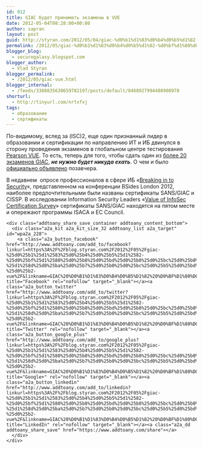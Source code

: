 ```yaml
---
id: 912
title: GIAC будет принимать экзамены в VUE
date: 2012-05-04T08:28:00+00:00
author: sapran
layout: post
guid: http://styran.com/2012/05/04/giac-%d0%b1%d1%83%d0%b4%d0%b5%d1%82-%d0%bf%d1%80%d0%b8%d0%bd%d0%b8%d0%bc%d0%b0%d1%82%d1%8c-%d1%8d%d0%ba%d0%b7%d0%b0%d0%bc%d0%b5%d0%bd%d1%8b-%d0%b2-vue/
permalink: /2012/05/giac-%d0%b1%d1%83%d0%b4%d0%b5%d1%82-%d0%bf%d1%80%d0%b8%d0%bd%d0%b8%d0%bc%d0%b0%d1%82%d1%8c-%d1%8d%d0%ba%d0%b7%d0%b0%d0%bc%d0%b5%d0%bd%d1%8b-%d0%b2-vue/
blogger_blog:
  - securegalaxy.blogspot.com
blogger_author:
  - Vlad Styran
blogger_permalink:
  - /2012/05/giac-vue.html
blogger_internal:
  - /feeds/3388835630659782197/posts/default/8468927994488908978
shorturl:
  - http://tinyurl.com/nrtxfxj
tags:
  - образование
  - сертификаты
---
```

<div dir="ltr" style="text-align: left;">
  По-видимому, вслед за (ISC)2, еще один признанный лидер в образовании и сертификации по направлению ИТ и ИБ двинулся в сторону проведения экзаменов в глобальном центре тестирования <a href="http://www.pearsonvue.com/">Pearson VUE</a>. То есть, теперь для того, чтобы сдать один из <a href="http://www.giac.org/info/100769">более 20 экзаменов GIAC</a>, <i><b>не нужно будет никуда ехать</b></i>. О чем и было <a href="http://www.prnewswire.com/news-releases/global-information-assurance-certification-giac-announces-new-exam-partner-149820765.html">официально объявлено</a> позавчера.</p> 
  
  <p>
    В недавнем &nbsp;опросе профессионалов в сфере ИБ &#171;<a href="http://www.digininja.org/projects/breaking_in_part_1.php">Breaking in to Security</a>&#171;, представленном на конференции&nbsp;BSides London 2012, наиболее предпочтительными были названы сертификаты SANS/GIAC и CISSP. В исследовании Information Security Leaders &#171;<a href="http://securegalaxy.blogspot.com/2012/02/blog-post.html">Value of InfoSec Certification Survey</a>&#187; сертификаты SANS/GIAC находятся на пятом месте и опережают программы ISACA и EC Council.</div> 
    
    <div class="addtoany_share_save_container addtoany_content_bottom">
      <div class="a2a_kit a2a_kit_size_32 addtoany_list a2a_target" id="wpa2a_228">
        <a class="a2a_button_facebook" href="http://www.addtoany.com/add_to/facebook?linkurl=https%3A%2F%2Fblog.styran.com%2F2012%2F05%2Fgiac-%25d0%25b1%25d1%2583%25d0%25b4%25d0%25b5%25d1%2582-%25d0%25bf%25d1%2580%25d0%25b8%25d0%25bd%25d0%25b8%25d0%25bc%25d0%25b0%25d1%2582%25d1%258c-%25d1%258d%25d0%25ba%25d0%25b7%25d0%25b0%25d0%25bc%25d0%25b5%25d0%25bd%25d1%258b-%25d0%25b2-vue%2F&linkname=GIAC%20%D0%B1%D1%83%D0%B4%D0%B5%D1%82%20%D0%BF%D1%80%D0%B8%D0%BD%D0%B8%D0%BC%D0%B0%D1%82%D1%8C%20%D1%8D%D0%BA%D0%B7%D0%B0%D0%BC%D0%B5%D0%BD%D1%8B%20%D0%B2%20VUE" title="Facebook" rel="nofollow" target="_blank"></a><a class="a2a_button_twitter" href="http://www.addtoany.com/add_to/twitter?linkurl=https%3A%2F%2Fblog.styran.com%2F2012%2F05%2Fgiac-%25d0%25b1%25d1%2583%25d0%25b4%25d0%25b5%25d1%2582-%25d0%25bf%25d1%2580%25d0%25b8%25d0%25bd%25d0%25b8%25d0%25bc%25d0%25b0%25d1%2582%25d1%258c-%25d1%258d%25d0%25ba%25d0%25b7%25d0%25b0%25d0%25bc%25d0%25b5%25d0%25bd%25d1%258b-%25d0%25b2-vue%2F&linkname=GIAC%20%D0%B1%D1%83%D0%B4%D0%B5%D1%82%20%D0%BF%D1%80%D0%B8%D0%BD%D0%B8%D0%BC%D0%B0%D1%82%D1%8C%20%D1%8D%D0%BA%D0%B7%D0%B0%D0%BC%D0%B5%D0%BD%D1%8B%20%D0%B2%20VUE" title="Twitter" rel="nofollow" target="_blank"></a><a class="a2a_button_google_plus" href="http://www.addtoany.com/add_to/google_plus?linkurl=https%3A%2F%2Fblog.styran.com%2F2012%2F05%2Fgiac-%25d0%25b1%25d1%2583%25d0%25b4%25d0%25b5%25d1%2582-%25d0%25bf%25d1%2580%25d0%25b8%25d0%25bd%25d0%25b8%25d0%25bc%25d0%25b0%25d1%2582%25d1%258c-%25d1%258d%25d0%25ba%25d0%25b7%25d0%25b0%25d0%25bc%25d0%25b5%25d0%25bd%25d1%258b-%25d0%25b2-vue%2F&linkname=GIAC%20%D0%B1%D1%83%D0%B4%D0%B5%D1%82%20%D0%BF%D1%80%D0%B8%D0%BD%D0%B8%D0%BC%D0%B0%D1%82%D1%8C%20%D1%8D%D0%BA%D0%B7%D0%B0%D0%BC%D0%B5%D0%BD%D1%8B%20%D0%B2%20VUE" title="Google+" rel="nofollow" target="_blank"></a><a class="a2a_button_linkedin" href="http://www.addtoany.com/add_to/linkedin?linkurl=https%3A%2F%2Fblog.styran.com%2F2012%2F05%2Fgiac-%25d0%25b1%25d1%2583%25d0%25b4%25d0%25b5%25d1%2582-%25d0%25bf%25d1%2580%25d0%25b8%25d0%25bd%25d0%25b8%25d0%25bc%25d0%25b0%25d1%2582%25d1%258c-%25d1%258d%25d0%25ba%25d0%25b7%25d0%25b0%25d0%25bc%25d0%25b5%25d0%25bd%25d1%258b-%25d0%25b2-vue%2F&linkname=GIAC%20%D0%B1%D1%83%D0%B4%D0%B5%D1%82%20%D0%BF%D1%80%D0%B8%D0%BD%D0%B8%D0%BC%D0%B0%D1%82%D1%8C%20%D1%8D%D0%BA%D0%B7%D0%B0%D0%BC%D0%B5%D0%BD%D1%8B%20%D0%B2%20VUE" title="LinkedIn" rel="nofollow" target="_blank"></a><a class="a2a_dd addtoany_share_save" href="https://www.addtoany.com/share"></a>
      </div>
    </div>